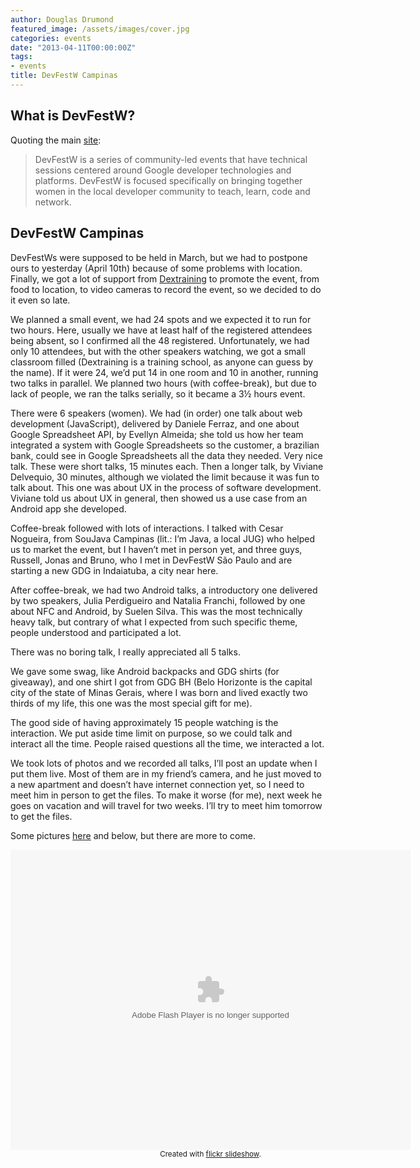 ```yaml
---
author: Douglas Drumond
featured_image: /assets/images/cover.jpg
categories: events
date: "2013-04-11T00:00:00Z"
tags:
- events
title: DevFestW Campinas
---
```


## What is DevFestW?

Quoting the main [site](http://www.devfest.info/about):

> DevFestW is a series of community-led events that have technical sessions
> centered around Google developer technologies and platforms. DevFestW is
> focused specifically on bringing together women in the local developer
> community to teach, learn, code and network.

## DevFestW Campinas

DevFestWs were supposed to be held in March, but we had to postpone ours to
yesterday (April 10th) because of some problems with location. Finally, we got
a lot of support from [Dextraining](http://www.dextraining.com.br/) to promote
the event, from food to location, to video cameras to record the event, so we
decided to do it even so late.

We planned a small event, we had 24 spots and we expected it to run for two
hours. Here, usually we have at least half of the registered attendees being
absent, so I confirmed all the 48 registered. Unfortunately, we had only 10
attendees, but with the other speakers watching, we got a small classroom
filled (Dextraining is a training school, as anyone can guess by the name). If
it were 24, we’d put 14 in one room and 10 in another, running two talks in
parallel. We planned two hours (with coffee-break), but due to lack of people,
we ran the talks serially, so it became a 3½ hours event.

There were 6 speakers (women). We had (in order) one talk about web development
(JavaScript), delivered by Daniele Ferraz, and one about Google Spreadsheet
API, by Evellyn Almeida; she told us how her team integrated a system with
Google Spreadsheets so the customer, a brazilian bank, could see in Google
Spreadsheets all the data they needed. Very nice talk. These were short talks,
15 minutes each. Then a longer talk, by Viviane Delvequio, 30 minutes, although
we violated the limit because it was fun to talk about. This one was about UX
in the process of software development. Viviane told us about UX in general,
then showed us a use case from an Android app she developed. 

Coffee-break followed with lots of interactions. I talked with Cesar Nogueira,
from SouJava Campinas (lit.: I’m Java, a local JUG) who helped us to market the
event, but I haven’t met in person yet, and three guys, Russell, Jonas and
Bruno, who I met in DevFestW São Paulo and are starting a new GDG in
Indaiatuba, a city near here.

After coffee-break, we had two Android talks, a introductory one delivered by
two speakers, Julia Perdigueiro and Natalia Franchi, followed by one about NFC
and Android, by Suelen Silva. This was the most technically heavy talk, but
contrary of what I expected from such specific theme, people understood and
participated a lot.

There was no boring talk, I really appreciated all 5 talks. 

We gave some swag, like Android backpacks and GDG shirts (for giveaway), and
one shirt I got from GDG BH (Belo Horizonte is the capital city of the state of
Minas Gerais, where I was born and lived exactly two thirds of my life, this
one was the most special gift for me).

The good side of having approximately 15 people watching is the interaction. We
put aside time limit on purpose, so we could talk and interact all the time.
People raised questions all the time, we interacted a lot.

We took lots of photos and we recorded all talks, I’ll post an update when
I put them live. Most of them are in my friend’s camera, and he just moved to
a new apartment and doesn’t have internet connection yet, so I need to meet him
in person to get the files. To make it worse (for me), next week he goes on
vacation and will travel for two weeks. I’ll try to meet him tomorrow to get
the files.

Some pictures
[here](http://www.flickr.com/photos/douglas19/sets/72157633221611085/) and
below, but there are more to come.

<div style="width:640px;height:480px;text-align:center;margin:auto;" ><object width="640" height="480" classid="clsid:d27cdb6e-ae6d-11cf-96b8-444553540000"  codebase="http://download.macromedia.com/pub/shockwave/cabs/flash/swflash.cab#version=6,0,40,0"> <param name="flashvars" value="offsite=true&amp;lang=en-us&amp;page_show_url=%2Fphotos%2Fdouglas19%2Fsets%2F72157633221611085%2Fshow&amp;page_show_back_url=%2Fphotos%2Fdouglas19%2Fsets%2F72157633221611085%2F&amp;set_id=72157633221611085" /> <param name="allowFullScreen" value="true" /> <param name="src" value="https://www.flickr.com/apps/slideshow/show.swf?v=71649" /> <embed width="640" height="480" type="application/x-shockwave-flash" src="https://www.flickr.com/apps/slideshow/show.swf?v=71649" flashvars="offsite=true&amp;lang=en-us&amp;page_show_url=%2Fphotos%2Fdouglas19%2Fsets%2F72157633221611085%2Fshow&amp;page_show_back_url=%2Fphotos%2Fdouglas19%2Fsets%2F72157633221611085%2F&amp;set_id=72157633221611085" allowFullScreen="true" /> </object><br /><small>Created with <a href="http://www.flickrslideshow.com">flickr slideshow</a>.</small></div>
